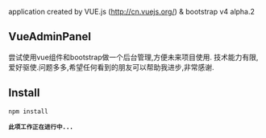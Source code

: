 
application created by
VUE.js (http://cn.vuejs.org/) & bootstrap v4 alpha.2

## VueAdminPanel
尝试使用vue组件和bootstrap做一个后台管理,方便未来项目使用.
技术能力有限,爱好驱使.问题多多,希望任何看到的朋友可以帮助我进步,非常感谢.

## Install
```
npm install
```
**`此项工作正在进行中...`**


